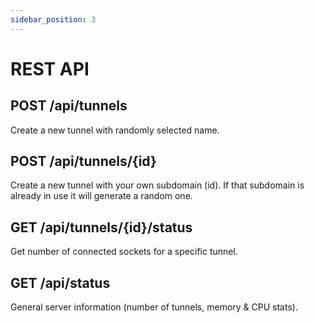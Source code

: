 ```yaml
---
sidebar_position: 3
---
```


# REST API

## POST /api/tunnels

Create a new tunnel with randomly selected name.

## POST /api/tunnels/{id}

Create a new tunnel with your own subdomain (id). If that subdomain is already in use it will generate a random one.

## GET /api/tunnels/{id}/status

Get number of connected sockets for a specific tunnel.

## GET /api/status

General server information (number of tunnels, memory & CPU stats).
